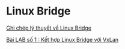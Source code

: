 # Linux Bridge

[Ghi chép lý thuyết về Linux Bridge](LinuxBridge/Linux-Bridge.md)

[Bài LAB số 1 : Kết hợp Linux Bridge với VxLan](LinuxBridge/LAB-LinuxBridge-VxLan.md)